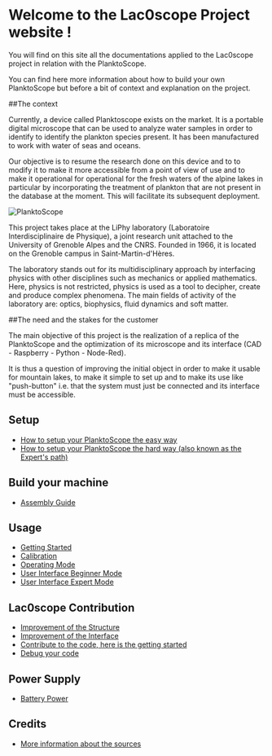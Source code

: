 # Welcome to the Lac0scope Project website !

You will find on this site all the documentations applied to the Lac0scope project in relation with the PlanktoScope.

You can find here more information about how to build your own PlanktoScope but before a bit of context and explanation on the project.

##The context

Currently, a device called Planktoscope exists on the market. It is a portable digital microscope that can be used to analyze water samples in order to identify to identify the plankton species present. It has been manufactured to work with water of seas and oceans. 

Our objective is to resume the research done on this device and to to modify it to make it more accessible from a point of view of use and to make it operational for operational for the fresh waters of the alpine lakes in particular by incorporating the treatment of plankton that are not present in the database at the moment. This will facilitate its subsequent deployment. 

![PlanktoScope](readme/planktoscope_cad.webp)

This project takes place at the LiPhy laboratory (Laboratoire Interdisciplinaire de Physique), a joint research unit attached to the University of Grenoble Alpes and the CNRS. Founded in 1966, it is located on the Grenoble campus in Saint-Martin-d'Hères. 

The laboratory stands out for its multidisciplinary approach by interfacing physics with other disciplines such as mechanics or applied mathematics. Here, physics is not restricted, physics is used as a tool to decipher, create and produce complex phenomena. The main fields of activity of the laboratory are: optics, biophysics, fluid dynamics and soft matter.

##The need and the stakes for the customer

The main objective of this project is the realization of a replica of the PlanktoScope and the optimization of its microscope and its interface (CAD - Raspberry - Python - Node-Red). 

It is thus a question of improving the initial object in order to make it usable for mountain lakes, to make it simple to set up and to make its use like "push-button" i.e. that the system must just be connected and its interface must be accessible.

## Setup
 - [How to setup your PlanktoScope the easy way](easy_install.md)
 - [How to setup your PlanktoScope the hard way (also known as the Expert's path)](expert_setup.md)

## Build your machine
 - [Assembly Guide](assembly_guide.md)
 
## Usage
 - [Getting Started](getting_started.md)
 - [Calibration](calibration.md)
 - [Operating Mode](operating_mode.md)
 - [User Interface Beginner Mode](beginner_mode.md)
 - [User Interface Expert Mode](expert_mode.md)

## Lac0scope Contribution
 - [Improvement of the Structure](structure_improvement.md)
 - [Improvement of the Interface](interface_improvement.md)
 - [Contribute to the code, here is the getting started](Make_your_modification.md)
 - [Debug your code](debug.md)

## Power Supply
 - [Battery Power](battery_power.md)

## Credits
 - [More information about the sources](license.md)